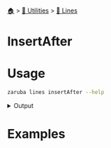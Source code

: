 <!--startTocHeader-->
[🏠](../../README.md) > [🔧 Utilities](../README.md) > [🚈 Lines](README.md)
# InsertAfter
<!--endTocHeader-->

# Usage

<!--startCode-->
```bash
zaruba lines insertAfter --help
```
 
<details>
<summary>Output</summary>
 
```````
Insert new lines into a jsonStringList after a particular index.
The index is started from 0. You can use a negative index to count from the end of the jsonStringList.
If not specified, the default index will be -1.

For example, you have a jsonStringList ["🍊", "🍓", "🍇"]
, and you want to insert two 🍕 after 🍓.

------------------------------------------------
Elements | Index  | Note
------------------------------------------------
🍊       | 0/-3   |
🍓       | 1/-2   | <-- insert two🍕 after this
🍇       | 2/-1   |

Then, you need to invoke the following command:
> zaruba lines insertAfter \
  '["🍊", "🍓", "🍇"]' \
  '["🍕", "🍕"]' \
  --index=1

The result will be:
["🍊","🍓","🍕","🍕","🍇"]

Usage:
  zaruba lines insertAfter <jsonStrList> <jsonStrListNewLines | strNewLine> [flags]

Examples:

> zaruba lines insertAfter \
  '["🍊", "🍓", "🍇"]' \
  '🍕'
["🍊","🍓","🍇", "🍕"]

> zaruba lines insertAfter \
  '["🍊", "🍓", "🍇"]' \
  '["🍕", "🍕"]' \
  --index=1
["🍊","🍓","🍕","🍕","🍇"]

> zaruba lines insertAfter \
  '["🍊", "🍓", "🍇"]' \
  '["🍕"]' \
  --index=-1
["🍊","🍓","🍇","🍕"]


Flags:
  -h, --help        help for insertAfter
  -i, --index int   desired pattern index (default -1)
```````
</details>
<!--endCode-->

# Examples



<!--startTocSubtopic-->
<!--endTocSubtopic-->
